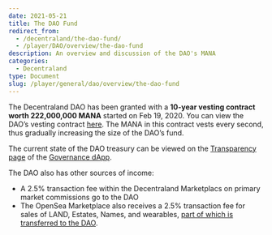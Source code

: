 ```yaml
---
date: 2021-05-21
title: The DAO Fund
redirect_from:
  - /decentraland/the-dao-fund/
  - /player/DAO/overview/the-dao-fund
description: An overview and discussion of the DAO's MANA
categories:
  - Decentraland
type: Document
slug: /player/general/dao/overview/the-dao-fund
---
```


The Decentraland DAO has been granted with a **10-year vesting contract worth 222,000,000 MANA** started on Feb 19, 2020.
You can view the DAO’s vesting contract [here](https://vesting.decentraland.org/#/0x7a3abf8897f31b56f09c6f69d074a393a905c1ac). The MANA in this contract vests every second, thus gradually increasing the size of the DAO’s fund.

The current state of the DAO treasury can be viewed on the [Transparency page](https://governance.decentraland.org/transparency/) of the [Governance dApp](https://governance.decentraland.org/).


The DAO also has other sources of income:

* A 2.5% transaction fee within the Decentraland Marketplacs on primary market commissions go to the DAO
* The OpenSea Marketplace also receives a 2.5% transaction fee for sales of LAND, Estates, Names, and wearables, [part of which is transferred to the DAO](https://etherscan.io/token/0x0f5d2fb29fb7d3cfee444a200298f468908cc942?a=0x9b814233894cd227f561b78cc65891aa55c62ad2).
